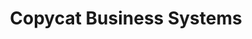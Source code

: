 ---
title: "Copycat Business Systems"
url: /pottsville/copycat-business-systems/
shop: Schreibwaren
---